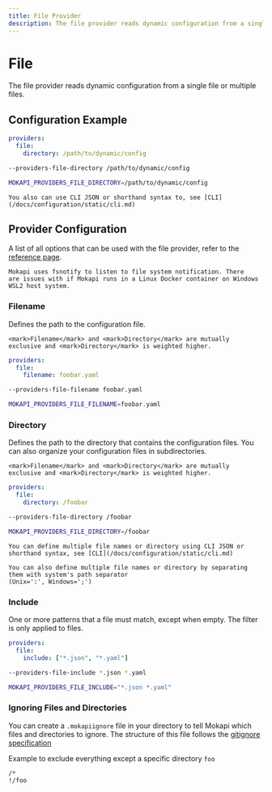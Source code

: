 ```yaml
---
title: File Provider
description: The file provider reads dynamic configuration from a single file or multiple files.
---
```

# File

The file provider reads dynamic configuration from a single file or 
multiple files.

## Configuration Example

```yaml tab=File (YAML)
providers:
  file:
    directory: /path/to/dynamic/config
```
```bash tab=CLI
--providers-file-directory /path/to/dynamic/config
```
```bash tab=Env
MOKAPI_PROVIDERS_FILE_DIRECTORY=/path/to/dynamic/config
```

``` box=tip
You also can use CLI JSON or shorthand syntax to, see [CLI](/docs/configuration/static/cli.md)
```

## Provider Configuration
A list of all options that can be used with the file provider, refer to
the [reference page](/docs/configuration/reference.md).

``` box=warning title=Limitation
Mokapi uses fsnotify to listen to file system notification. There
are issues with if Mokapi runs in a Linux Docker container on Windows
WSL2 host system.
```

### Filename
Defines the path to the configuration file. 

``` box=info noTitle
<mark>Filename</mark> and <mark>Directory</mark> are mutually exclusive and <mark>Directory</mark> is weighted higher.
```

```yaml tab=File (YAML)
providers:
  file:
    filename: foobar.yaml
```
```bash tab=CLI
--providers-file-filename foobar.yaml
```
```bash tab=Env
MOKAPI_PROVIDERS_FILE_FILENAME=foobar.yaml
```

### Directory
Defines the path to the directory that contains the configuration files.
You can also organize your configuration files in subdirectories. 

``` box=warning noTitle
<mark>Filename</mark> and <mark>Directory</mark> are mutually exclusive and <mark>Directory</mark> is weighted higher.
```

```yaml tab=File (YAML)
providers:
  file:
    directory: /foobar
```
```bash tab=CLI
--providers-file-directory /foobar
```
```bash tab=Env
MOKAPI_PROVIDERS_FILE_DIRECTORY=/foobar
```

``` box=tip
You can define multiple file names or directory using CLI JSON or shorthand syntax, see [CLI](/docs/configuration/static/cli.md)
```

``` box=tip
You can also define multiple file names or directory by separating them with system's path separator
(Unix=':', Windows=';')
```

### Include
One or more patterns that a file must match, except when empty. The filter is only applied to files.

```yaml tab=File (YAML)
providers:
  file:
    include: ["*.json", "*.yaml"]
```
```bash tab=CLI
--providers-file-include *.json *.yaml
```
```bash tab=Env
MOKAPI_PROVIDERS_FILE_INCLUDE="*.json *.yaml"
```

### Ignoring Files and Directories
You can create a `.mokapiignore` file in your directory to tell
Mokapi which files and directories to ignore. The structure of this
file follows the [gitignore specification](https://git-scm.com/docs/gitignore)

Example to exclude everything except a specific directory `foo`
```
/*
!/foo
```